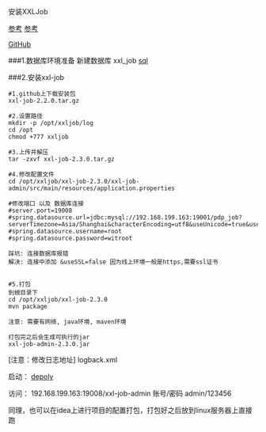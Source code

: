 安装XXLJob

[参考](https://blog.csdn.net/qq_35044925/article/details/117120431)
[参考](https://www.cnblogs.com/l12138h/p/16293222.html)

[GitHub](https://github.com/xuxueli/xxl-job/)

###1.数据库环境准备
新建数据库 xxl_job
[sql](../../Docker/安装应用/file/xxl_job.sql)


###2.安装xxl-job
```shell script
#1.github上下载安装包
xxl-job-2.2.0.tar.gz

#2.设置路径
mkdir -p /opt/xxljob/log
cd /opt
chmod +777 xxljob

#3.上传并解压
tar -zxvf xxl-job-2.3.0.tar.gz

#4.修改配置文件
cd /opt/xxljob/xxl-job-2.3.0/xxl-job-admin/src/main/resources/application.properties

#修改端口 以及 数据库连接
#server.port=19008
#spring.datasource.url=jdbc:mysql://192.168.199.163:19001/pdp_job?serverTimezone=Asia/Shanghai&characterEncoding=utf8&useUnicode=true&useSSL=false&autoReconnect=true&allowMultiQueries=true
#spring.datasource.username=root
#spring.datasource.password=witroot

踩坑: 连接数据库报错
解决: 连接中添加 &useSSL=false 因为线上环境一般是https,需要ssl证书


#5.打包
到根目录下
cd /opt/xxljob/xxl-job-2.3.0
mvn package

注意: 需要有网络, java环境, maven环境

打包完之后会生成可执行的jar
xxl-job-admin-2.3.0.jar
```

[注意：修改日志地址]
logback.xml
<property name="log.path" value="/opt/xxljob/log/xxl-job-admin.log"/>


启动：
[depoly](../sh/depoly.sh)

访问：
192.168.199.163:19008/xxl-job-admin
账号/密码 admin/123456

同理，也可以在idea上进行项目的配置打包，打包好之后放到linux服务器上直接跑